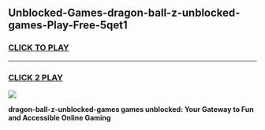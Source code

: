 
## Unblocked-Games-dragon-ball-z-unblocked-games-Play-Free-5qet1
<h3>
<a href="https://premium76.site?title=dragon-ball-z-unblocked-games&ref=15A">CLICK TO PLAY</a></h3>
<hr>

<h3>
<a href="https://premium76.site?title=dragon-ball-z-unblocked-games&ref=15A">CLICK 2 PLAY</a>
  
</h3>

<a href="https://premium76.site?title=dragon-ball-z-unblocked-games&ref=15A"><img src="https://clearcache.store/games.png"></a>


**dragon-ball-z-unblocked-games games unblocked: Your Gateway to Fun and Accessible Online Gaming**
